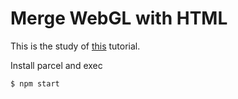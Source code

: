# Merge WebGL with HTML

This is the study of [this](https://www.awwwards.com/academy/course/merging-webgl-and-html-worlds/lectures/3a28546e-b37b-4e61-b90b-3f2969ccc5d4) tutorial.

Install parcel and exec

```
$ npm start
```
